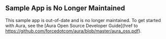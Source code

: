 ## Sample App is No Longer Maintained

This sample app is out-of-date and is no longer maintained. To get started with Aura, see the [Aura Open Source Developer Guide](href to https://github.com/forcedotcom/aura/blob/master/aura_oss.pdf).
